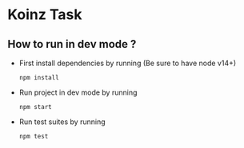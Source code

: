 # Koinz Task 

## How to run in dev mode ?

- First install dependencies by running (Be sure to have node v14+)
    ```
    npm install
    ```
- Run project in dev mode by running
    ```
    npm start
    ```
- Run test suites by running
    ```
    npm test
    ```